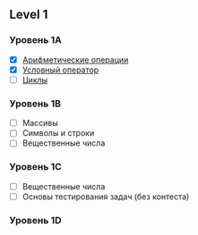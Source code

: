 ## Level 1
### Уровень 1A
- [X] [Арифметические операции](https://github.com/Xrenya/Algorithms/tree/master/Algoprog/Level_1/Arithmetics)
- [X] [Условный оператор](https://github.com/Xrenya/Algorithms/tree/master/Algoprog/Level_1/if-else)
- [ ] [Циклы](https://github.com/Xrenya/Algorithms/tree/master/Algoprog/Level_1/Loops)
### Уровень 1B
- [ ] Массивы
- [ ] Символы и строки
- [ ] Вещественные числа
### Уровень 1C
- [ ] Вещественные числа
- [ ] Основы тестирования задач (без контеста)
### Уровень 1D
